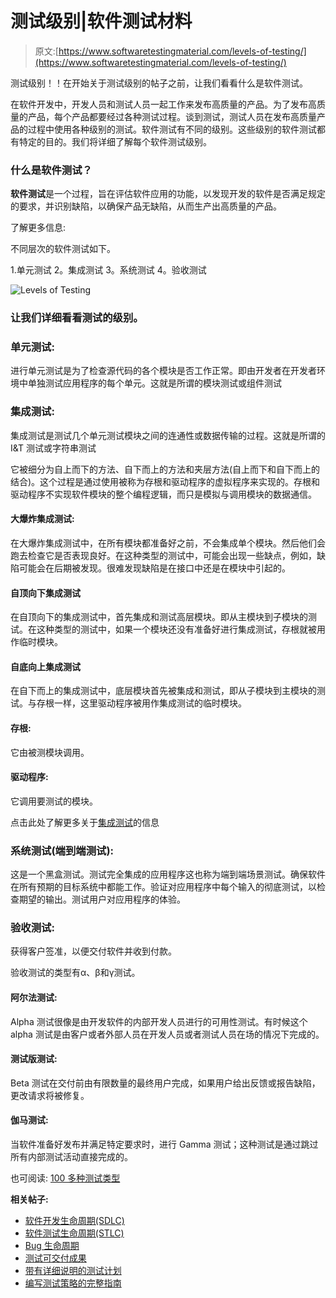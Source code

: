 # 测试级别|软件测试材料

> 原文:[https://www.softwaretestingmaterial.com/levels-of-testing/](https://www.softwaretestingmaterial.com/levels-of-testing/)

测试级别！！在开始关于测试级别的帖子之前，让我们看看什么是软件测试。

在软件开发中，开发人员和测试人员一起工作来发布高质量的产品。为了发布高质量的产品，每个产品都要经过各种测试过程。谈到测试，测试人员在发布高质量产品的过程中使用各种级别的测试。软件测试有不同的级别。这些级别的软件测试都有特定的目的。我们将详细了解每个软件测试级别。

### 什么是软件测试？

**软件测试**是一个过程，旨在评估软件应用的功能，以发现开发的软件是否满足规定的要求，并识别缺陷，以确保产品无缺陷，从而生产出高质量的产品。

了解更多信息:

不同层次的软件测试如下。

1.单元测试
2。集成测试
3。系统测试
4。验收测试

![Levels of Testing](../Images/af1a142cb80ab95174486d1edb2186ff.png)

### 让我们详细看看测试的级别。

### 单元测试:

进行单元测试是为了检查源代码的各个模块是否工作正常。即由开发者在开发者环境中单独测试应用程序的每个单元。这就是所谓的模块测试或组件测试

### 集成测试:

集成测试是测试几个单元测试模块之间的连通性或数据传输的过程。这就是所谓的 I&T 测试或字符串测试

它被细分为自上而下的方法、自下而上的方法和夹层方法(自上而下和自下而上的结合)。这个过程是通过使用被称为存根和驱动程序的虚拟程序来实现的。存根和驱动程序不实现软件模块的整个编程逻辑，而只是模拟与调用模块的数据通信。

#### 大爆炸集成测试:

在大爆炸集成测试中，在所有模块都准备好之前，不会集成单个模块。然后他们会跑去检查它是否表现良好。在这种类型的测试中，可能会出现一些缺点，例如，缺陷可能会在后期被发现。很难发现缺陷是在接口中还是在模块中引起的。

#### 自顶向下集成测试

在自顶向下的集成测试中，首先集成和测试高层模块。即从主模块到子模块的测试。在这种类型的测试中，如果一个模块还没有准备好进行集成测试，存根就被用作临时模块。

#### 自底向上集成测试

在自下而上的集成测试中，底层模块首先被集成和测试，即从子模块到主模块的测试。与存根一样，这里驱动程序被用作集成测试的临时模块。

#### 存根:

它由被测模块调用。

#### 驱动程序:

它调用要测试的模块。

点击此处了解更多关于[集成测试](https://www.softwaretestingmaterial.com/integration-testing/)的信息

### 系统测试(端到端测试):

这是一个黑盒测试。测试完全集成的应用程序这也称为端到端场景测试。确保软件在所有预期的目标系统中都能工作。验证对应用程序中每个输入的彻底测试，以检查期望的输出。测试用户对应用程序的体验。

### 验收测试:

获得客户签准，以便交付软件并收到付款。

验收测试的类型有α、β和γ测试。

#### 阿尔法测试:

Alpha 测试很像是由开发软件的内部开发人员进行的可用性测试。有时候这个 alpha 测试是由客户或者外部人员在开发人员或者测试人员在场的情况下完成的。

#### 测试版测试:

Beta 测试在交付前由有限数量的最终用户完成，如果用户给出反馈或报告缺陷，更改请求将被修复。

#### 伽马测试:

当软件准备好发布并满足特定要求时，进行 Gamma 测试；这种测试是通过跳过所有内部测试活动直接完成的。

也可阅读: [100 多种测试类型](https://www.softwaretestingmaterial.com/types-of-software-testing/)

**相关帖子:**

*   [软件开发生命周期(SDLC)](https://www.softwaretestingmaterial.com/sdlc-software-development-life-cycle/)
*   [软件测试生命周期(STLC)](https://www.softwaretestingmaterial.com/stlc-software-testing-life-cycle/)
*   [Bug 生命周期](https://www.softwaretestingmaterial.com/bug-life-cycle/)
*   [测试可交付成果](https://www.softwaretestingmaterial.com/test-deliverables/)
*   [带有详细说明的测试计划](https://www.softwaretestingmaterial.com/test-plan-template/)
*   [编写测试策略的完整指南](https://www.softwaretestingmaterial.com/test-strategy/)
